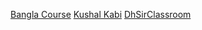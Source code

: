 [Bangla Course](https://www.youtube.com/watch?v=08kecFaY90o&list=PLOAwd76aN5OdlEp0bJSL0KBnL4LZx7PQd)
[Kushal Kabi](https://www.youtube.com/@kushalkabi/search?query=ccna)
[DhSirClassroom](https://www.youtube.com/@dhsirsclassroom/search?query=Networking%20%2C%20)
